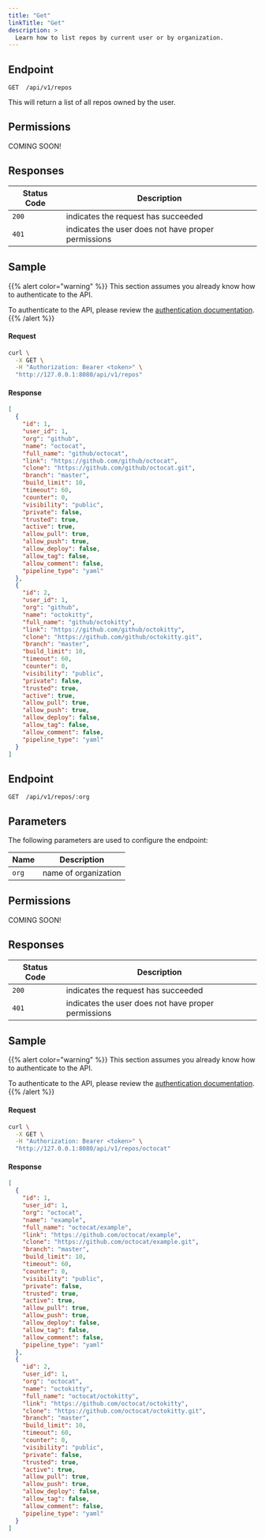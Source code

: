 ```yaml
---
title: "Get"
linkTitle: "Get"
description: >
  Learn how to list repos by current user or by organization.
---
```


## Endpoint

```
GET  /api/v1/repos
```
This will return a list of all repos owned by the user.

## Permissions

COMING SOON!

## Responses

| Status Code | Description                                         |
| ----------- | --------------------------------------------------- |
| `200`       | indicates the request has succeeded                 |
| `401`       | indicates the user does not have proper permissions |

## Sample

{{% alert color="warning" %}}
This section assumes you already know how to authenticate to the API.

To authenticate to the API, please review the [authentication documentation](/docs/reference/api/authentication/).
{{% /alert %}}

#### Request

```sh
curl \
  -X GET \
  -H "Authorization: Bearer <token>" \
  "http://127.0.0.1:8080/api/v1/repos"
```

#### Response

```json
[
  {
    "id": 1,
    "user_id": 1,
    "org": "github",
    "name": "octocat",
    "full_name": "github/octocat",
    "link": "https://github.com/github/octocat",
    "clone": "https://github.com/github/octocat.git",
    "branch": "master",
    "build_limit": 10,
    "timeout": 60,
    "counter": 0,
    "visibility": "public",
    "private": false,
    "trusted": true,
    "active": true,
    "allow_pull": true,
    "allow_push": true,
    "allow_deploy": false,
    "allow_tag": false,
    "allow_comment": false,
    "pipeline_type": "yaml"
  },
  {
    "id": 2,
    "user_id": 1,
    "org": "github",
    "name": "octokitty",
    "full_name": "github/octokitty",
    "link": "https://github.com/github/octokitty",
    "clone": "https://github.com/github/octokitty.git",
    "branch": "master",
    "build_limit": 10,
    "timeout": 60,
    "counter": 0,
    "visibility": "public",
    "private": false,
    "trusted": true,
    "active": true,
    "allow_pull": true,
    "allow_push": true,
    "allow_deploy": false,
    "allow_tag": false,
    "allow_comment": false,
    "pipeline_type": "yaml"
  }
]
```

## Endpoint

```
GET  /api/v1/repos/:org
```

## Parameters

The following parameters are used to configure the endpoint:

| Name   | Description          |
| ------ | -------------------- |
| `org`  | name of organization |

## Permissions

COMING SOON!

## Responses

| Status Code | Description                                         |
| ----------- | --------------------------------------------------- |
| `200`       | indicates the request has succeeded                 |
| `401`       | indicates the user does not have proper permissions |

## Sample

{{% alert color="warning" %}}
This section assumes you already know how to authenticate to the API.

To authenticate to the API, please review the [authentication documentation](/docs/reference/api/authentication/).
{{% /alert %}}

#### Request

```sh
curl \
  -X GET \
  -H "Authorization: Bearer <token>" \
  "http://127.0.0.1:8080/api/v1/repos/octocat"
```

#### Response

```json
[
  {
    "id": 1,
    "user_id": 1,
    "org": "octocat",
    "name": "example",
    "full_name": "octocat/example",
    "link": "https://github.com/octocat/example",
    "clone": "https://github.com/octocat/example.git",
    "branch": "master",
    "build_limit": 10,
    "timeout": 60,
    "counter": 0,
    "visibility": "public",
    "private": false,
    "trusted": true,
    "active": true,
    "allow_pull": true,
    "allow_push": true,
    "allow_deploy": false,
    "allow_tag": false,
    "allow_comment": false,
    "pipeline_type": "yaml"
  },
  {
    "id": 2,
    "user_id": 1,
    "org": "octocat",
    "name": "octokitty",
    "full_name": "octocat/octokitty",
    "link": "https://github.com/octocat/octokitty",
    "clone": "https://github.com/octocat/octokitty.git",
    "branch": "master",
    "build_limit": 10,
    "timeout": 60,
    "counter": 0,
    "visibility": "public",
    "private": false,
    "trusted": true,
    "active": true,
    "allow_pull": true,
    "allow_push": true,
    "allow_deploy": false,
    "allow_tag": false,
    "allow_comment": false,
    "pipeline_type": "yaml"
  }
]
```